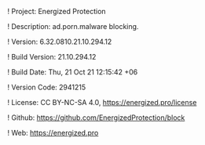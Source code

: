 ! Project: Energized Protection

! Description: ad.porn.malware blocking.

! Version: 6.32.0810.21.10.294.12

! Build Version: 21.10.294.12

! Build Date: Thu, 21 Oct 21 12:15:42 +06

! Version Code: 2941215

! License: CC BY-NC-SA 4.0, https://energized.pro/license

! Github: https://github.com/EnergizedProtection/block

! Web: https://energized.pro
